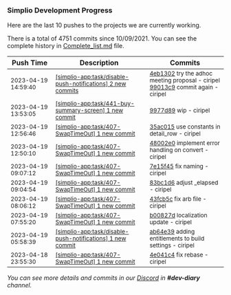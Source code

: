 
### Simplio Development Progress

Here are the last 10 pushes to the projects we are currently working.

There is a total of 4751 commits since 10/09/2021. You can see the complete history in
 [Complete_list.md](Complete_list.md) file.

| Push Time | Description | Commits |
| --- | --- | --- |
| <sub>2023-04-19 14:59:40</sub> | <sub>[[simplio-app:task/disable\-push\-notifications] 2 new commits](https://github.com/SimplioOfficial/simplio-app/compare/ab64e395e6db...99013c940605)</sub> | <sub>[4eb1302](https://github.com/SimplioOfficial/simplio-app/commit/4eb1302d4541586a12c750c36e94db11d4581b1f) try the adhoc meeting proposal - ciripel<br>[99013c9](https://github.com/SimplioOfficial/simplio-app/commit/99013c94060508ffc11300f091fefa0085f47c14) commit again - ciripel</sub> |
| <sub>2023-04-19 13:53:05</sub> | <sub>[[simplio-app:task/441\-buy\-summary\-screen] 1 new commit](https://github.com/SimplioOfficial/simplio-app/commit/9977d8946e4718c199cd49d924122a131691ea66)</sub> | <sub>[9977d89](https://github.com/SimplioOfficial/simplio-app/commit/9977d8946e4718c199cd49d924122a131691ea66) wip - ciripel</sub> |
| <sub>2023-04-19 12:56:46</sub> | <sub>[[simplio-app:task/407\-SwapTimeOut] 1 new commit](https://github.com/SimplioOfficial/simplio-app/commit/35ac0157fcccae618209acf52cabfa79c58487c2)</sub> | <sub>[35ac015](https://github.com/SimplioOfficial/simplio-app/commit/35ac0157fcccae618209acf52cabfa79c58487c2) use constants in detail_row - ciripel</sub> |
| <sub>2023-04-19 12:50:10</sub> | <sub>[[simplio-app:task/407\-SwapTimeOut] 1 new commit](https://github.com/SimplioOfficial/simplio-app/commit/48002e0ffe050191ff0ede3d0a38feec24580fe9)</sub> | <sub>[48002e0](https://github.com/SimplioOfficial/simplio-app/commit/48002e0ffe050191ff0ede3d0a38feec24580fe9) implement error handling on convert - ciripel</sub> |
| <sub>2023-04-19 09:07:12</sub> | <sub>[[simplio-app:task/407\-SwapTimeOut] 1 new commit](https://github.com/SimplioOfficial/simplio-app/commit/7e15f45f92692932c7348d16a0d739470f3c4878)</sub> | <sub>[7e15f45](https://github.com/SimplioOfficial/simplio-app/commit/7e15f45f92692932c7348d16a0d739470f3c4878) fix naming - ciripel</sub> |
| <sub>2023-04-19 09:04:54</sub> | <sub>[[simplio-app:task/407\-SwapTimeOut] 1 new commit](https://github.com/SimplioOfficial/simplio-app/commit/83bc1d6f02a06c63e08b7da1c1b3b11706da0095)</sub> | <sub>[83bc1d6](https://github.com/SimplioOfficial/simplio-app/commit/83bc1d6f02a06c63e08b7da1c1b3b11706da0095) adjust _elapsed - ciripel</sub> |
| <sub>2023-04-19 08:06:12</sub> | <sub>[[simplio-app:task/407\-SwapTimeOut] 1 new commit](https://github.com/SimplioOfficial/simplio-app/commit/43fcb5c5dd5039d6eb3e135ea8333b05718089ae)</sub> | <sub>[43fcb5c](https://github.com/SimplioOfficial/simplio-app/commit/43fcb5c5dd5039d6eb3e135ea8333b05718089ae) fix arb file - ciripel</sub> |
| <sub>2023-04-19 07:55:20</sub> | <sub>[[simplio-app:task/407\-SwapTimeOut] 1 new commit](https://github.com/SimplioOfficial/simplio-app/commit/b00827de1a023e7fbb881ac60a8ceac05596be6f)</sub> | <sub>[b00827d](https://github.com/SimplioOfficial/simplio-app/commit/b00827de1a023e7fbb881ac60a8ceac05596be6f) localization update - ciripel</sub> |
| <sub>2023-04-19 05:58:39</sub> | <sub>[[simplio-app:task/disable\-push\-notifications] 1 new commit](https://github.com/SimplioOfficial/simplio-app/commit/ab64e395e6db82841168d12a602b2c4961598c18)</sub> | <sub>[ab64e39](https://github.com/SimplioOfficial/simplio-app/commit/ab64e395e6db82841168d12a602b2c4961598c18) adding entitlements to build settings - ciripel</sub> |
| <sub>2023-04-18 23:55:30</sub> | <sub>[[simplio-app:task/407\-SwapTimeOut] 1 new commit](https://github.com/SimplioOfficial/simplio-app/commit/4e041c4cdb1a05c8c812a7460a3613cbfbe9d39c)</sub> | <sub>[4e041c4](https://github.com/SimplioOfficial/simplio-app/commit/4e041c4cdb1a05c8c812a7460a3613cbfbe9d39c) fix rebase - ciripel</sub> |

_You can see more details and commits in our [Discord](https://discord.gg/aKhjuwZmdP) in **#dev-diary** channel._
